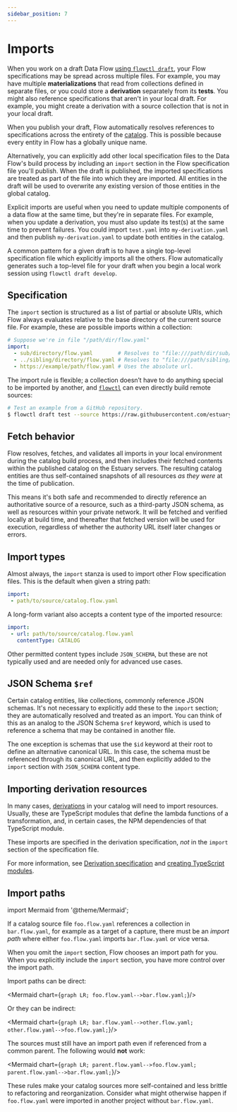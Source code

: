 ```yaml
---
sidebar_position: 7
---
```

# Imports

When you work on a draft Data Flow [using `flowctl draft`](../guides/flowctl/edit-draft-from-webapp.md),
your Flow specifications may be spread across multiple files.
For example, you may have multiple **materializations** that read from collections defined in separate files,
or you could store a **derivation** separately from its **tests**.
You might also reference specifications that aren't in your local draft.
For example, you might create a derivation with a source collection that is not in your local draft.

When you publish your draft, Flow automatically resolves references to specifications across the entirety of the [catalog](./catalogs.md).
This is possible because every entity in Flow has a globally unique name.

Alternatively, you can explicitly add other local specification files to the Data Flow's build process by including an `import` section
in the Flow specification file you'll publish.
When the draft is published, the imported specifications are treated as part of the file
into which they are imported.
All entities in the draft will be used to overwrite any existing version of those entities in the global catalog.

Explicit imports are useful when you need to update multiple components of a data flow at the same time,
but they're in separate files.
For example, when you update a derivation, you must also update its test(s) at the same time to prevent failures.
You could import `test.yaml` into `my-derivation.yaml` and then publish `my-derivation.yaml` to update both entities in the catalog.

A common pattern for a given draft is to have a single top-level specification
file which explicitly imports all the others.
Flow automatically generates such a top-level file for your draft when you begin a local work session
using `flowctl draft develop`.

## Specification

The `import` section is structured as a list of partial or absolute URIs,
which Flow always evaluates relative to the base directory of the current source file.
For example, these are possible imports within a collection:

```yaml
# Suppose we're in file "/path/dir/flow.yaml"
import:
  - sub/directory/flow.yaml        # Resolves to "file:///path/dir/sub/directory/flow.yaml".
  - ../sibling/directory/flow.yaml # Resolves to "file:///path/sibling/directory/flow.yaml".
  - https://example/path/flow.yaml # Uses the absolute url.
```

The import rule is flexible; a collection doesn’t have to do anything special
to be imported by another,
and [`flowctl`](flowctl.md) can even directly build remote sources:

```bash
# Test an example from a GitHub repository.
$ flowctl draft test --source https://raw.githubusercontent.com/estuary/flow-template/main/word-counts.flow.yaml
```

## Fetch behavior

Flow resolves, fetches, and validates all imports in your local environment during the catalog build process,
and then includes their fetched contents within the published catalog on the Estuary servers.
The resulting catalog entities are thus self-contained snapshots of all resources
_as they were_ at the time of publication.

This means it's both safe and recommended to directly reference
an authoritative source of a resource, such as a third-party JSON schema, as well as resources within your private network.
It will be fetched and verified locally at build time,
and thereafter that fetched version will be used for execution,
regardless of whether the authority URL itself later changes or errors.

## Import types

Almost always, the `import` stanza is used to import other Flow
specification files.
This is the default when given a string path:

```yaml
import:
 - path/to/source/catalog.flow.yaml
```

A long-form variant also accepts a content type of the imported resource:

```yaml
import:
 - url: path/to/source/catalog.flow.yaml
   contentType: CATALOG
```

Other permitted content types include `JSON_SCHEMA`,
but these are not typically used and are needed only for advanced use cases.

## JSON Schema `$ref`

Certain catalog entities, like collections, commonly reference JSON schemas.
It's not necessary to explicitly add these to the `import` section;
they are automatically resolved and treated as an import.
You can think of this as an analog to the JSON Schema `$ref` keyword,
which is used to reference a schema that may
be contained in another file.

The one exception is schemas that use the `$id` keyword
at their root to define an alternative canonical URL.
In this case, the schema must be referenced through its canonical URL,
and then explicitly added to the `import` section
with `JSON_SCHEMA` content type.

## Importing derivation resources

In many cases, [derivations](./derivations.md) in your catalog will need to import resources.
Usually, these are TypeScript modules that define the lambda functions of a transformation,
and, in certain cases, the NPM dependencies of that TypeScript module.

These imports are specified in the derivation specification, _not_ in the `import` section of the specification file.

For more information, see [Derivation specification](./derivations.md#specification) and [creating TypeScript modules](./derivations.md#creating-typescript-modules).

## Import paths

import Mermaid from '@theme/Mermaid';

If a catalog source file `foo.flow.yaml` references a collection in `bar.flow.yaml`,
for example as a target of a capture,
there must be an _import path_ where either `foo.flow.yaml`
imports `bar.flow.yaml` or vice versa.

When you omit the `import` section, Flow chooses an import path for you.
When you explicitly include the `import` section, you have more control over the import path.

Import paths can be direct:

<Mermaid chart={`
	graph LR;
		foo.flow.yaml-->bar.flow.yaml;
`}/>

Or they can be indirect:

<Mermaid chart={`
	graph LR;
		bar.flow.yaml-->other.flow.yaml;
        other.flow.yaml-->foo.flow.yaml;
`}/>

The sources must still have an import path
even if referenced from a common parent.
The following would **not** work:

<Mermaid chart={`
	graph LR;
		parent.flow.yaml-->foo.flow.yaml;
		parent.flow.yaml-->bar.flow.yaml;
`}/>

These rules make your catalog sources more self-contained
and less brittle to refactoring and reorganization.
Consider what might otherwise happen if `foo.flow.yaml`
were imported in another project without `bar.flow.yaml`.